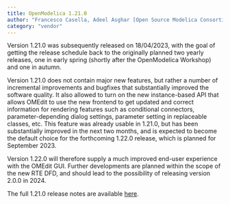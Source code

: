 ```yaml
---
title: OpenModelica 1.21.0
author: "Francesco Casella, Adeel Asghar [Open Source Modelica Consortium](https://www.openmodelica.org/)"
category: "vendor"
---
```


Version 1.21.0 was subsequently released on 18/04/2023, with the goal of getting the release schedule back to the originally planned two yearly releases, one in early spring (shortly after the OpenModelica Workshop) and one in autumn. 

Version 1.21.0 does not contain major new features, but rather a number of incremental improvements and bugfixes that substantially improved the software quality. It also allowed to turn on the new instance-based API that allows OMEdit to use the new frontend to get updated and correct information for rendering features such as conditional connectors, parameter-depending dialog settings, parameter setting in replaceable classes, etc. This feature was already usable in 1.21.0, but has been substantially improved in the next two months, and is expected to become the default choice for the forthcoming 1.22.0 release, which is planned for September 2023.

Version 1.22.0 will therefore supply a much improved end-user experience with the OMEdit GUI. Further developments are planned within the scope of the new RTE DFD, and should lead to the possibility of releasing version 2.0.0 in 2024.

The full 1.21.0 release notes are available [here](https://github.com/OpenModelica/OpenModelica/releases/tag/v1.21.0).
